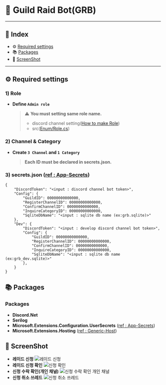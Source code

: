 ﻿# 🤖 Guild Raid Bot(GRB)

--------
## 📍 Index
- ⚙️ [Required settings]()
- 📚 [Packages]()
- 📸 [ScreenShot]()
------
## ⚙️ Required settings

### 1) Role
* __Define ``Admin role``__
    > ⚠️ __You must setting same role name.__
    > * discord channel setting([How to make Role](https://support.discord.com/hc/en-us/articles/206029707-Setting-Up-Permissions-FAQ))
    > * src([Enum/Role.cs](https://github.com/idhpaul/GuildRaidBot/blob/master/Enum/Role.cs)) 
### 2) Channel & Category
* __Create ``3 Channel`` and ``1 Category``__
    > __Each ID must be declared in secrets.json.__
### 3) secrets.json ([ref : App-Secrets](https://learn.microsoft.com/en-us/aspnet/core/security/app-secrets?view=aspnetcore-8.0&tabs=windows#user-secrets-in-non-web-applications))
```
{
    "DiscordToken": "<input : discord channel bot token>",
    "Config": {
        "GuildID": 00000000000000,
        "RegisterChannelID": 00000000000000,
        "ConfirmChannelID": 00000000000000,
        "InquireCategoryID": 00000000000000,
        "SqliteDbName": "<input : sqlite db name (ex:grb.sqlite)>"
    },
    "Dev": {
        "DiscordToken": "<input : develop discord channel bot token>",
        "Config": {
            "GuildID": 00000000000000,
            "RegisterChannelID": 00000000000000,
            "ConfirmChannelID": 00000000000000,
            "InquireCategoryID": 00000000000000,
            "SqliteDbName": "<input : sqlite db name (ex:grb_dev.sqlite)>"
        },
    }
}
```

## 📚 Packages
### Packages
- **Discord.Net**
- **Serilog**
- **Microsoft.Extensions.Configuration.UserSecrets** ([ref : App-Secrets](https://learn.microsoft.com/en-us/aspnet/core/security/app-secrets?view=aspnetcore-8.0&tabs=windows#user-secrets-in-non-web-applications))
- **Microsoft.Extensions.Hosting** ([ref : Generic-Host](https://learn.microsoft.com/ko-kr/dotnet/core/extensions/generic-host?tabs=appbuilder))


## 📸 ScreenShot
- __레이드 신청__
![레이드 신청](https://i.imgur.com/96GCKRx.png)
- __레이드 신청 확인__
![신청 확인](https://i.imgur.com/sj0CgpJ.png)
- __신청 수락 확인(개인 채널)__
![신청 수락 확인 개인 채널](https://i.imgur.com/ZJQO00u.png)
- __신청 취소 쓰레드__
![신청 취소 쓰레드](https://i.imgur.com/WFHWGJM.png)
